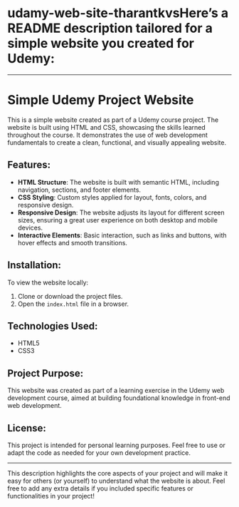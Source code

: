 # udamy-web-site-tharantkvsHere’s a README description tailored for a simple website you created for Udemy:

---

# Simple Udemy Project Website

This is a simple website created as part of a Udemy course project. The website is built using HTML and CSS, showcasing the skills learned throughout the course. It demonstrates the use of web development fundamentals to create a clean, functional, and visually appealing website.

## Features:
- **HTML Structure**: The website is built with semantic HTML, including navigation, sections, and footer elements.
- **CSS Styling**: Custom styles applied for layout, fonts, colors, and responsive design.
- **Responsive Design**: The website adjusts its layout for different screen sizes, ensuring a great user experience on both desktop and mobile devices.
- **Interactive Elements**: Basic interaction, such as links and buttons, with hover effects and smooth transitions.

## Installation:
To view the website locally:
1. Clone or download the project files.
2. Open the `index.html` file in a browser.

## Technologies Used:
- HTML5
- CSS3

## Project Purpose:
This website was created as part of a learning exercise in the Udemy web development course, aimed at building foundational knowledge in front-end web development.

## License:
This project is intended for personal learning purposes. Feel free to use or adapt the code as needed for your own development practice.

---

This description highlights the core aspects of your project and will make it easy for others (or yourself) to understand what the website is about. Feel free to add any extra details if you included specific features or functionalities in your project!

